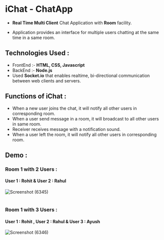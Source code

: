 # iChat - ChatApp 
- **Real Time Multi Client** Chat Application with **Room** facility.
 
- Application provides an interface for multiple users chatting at the same time in a same room.


## Technologies Used : 
- FrontEnd :- **HTML, CSS, Javascript**
- BackEnd :- **Node.js**
- Used **Socket.io** that enables realtime, bi-directional communication between web clients and servers.


## Functions of iChat :
- When a new user joins the chat, it will notify all other users in corresponding room.
- When a user send message in a room, it will broadcast to all other users in same room.
- Receiver receives message with a notification sound.
- When a user left the room, it will notify all other users in corresponding room.

## Demo :
### Room 1 with 2 Users :
#### User 1 : Rohit & User 2 : Rahul
![Screenshot (6345)](https://user-images.githubusercontent.com/80086654/152690449-641e8588-652e-4ceb-b6e0-5045e2567e89.png)
#
### Room 1 with 3 Users :
#### User 1 : Rohit , User 2 : Rahul & User 3 : Ayush
![Screenshot (6346)](https://user-images.githubusercontent.com/80086654/152690480-c92f38ca-e419-4d5d-9462-d5af79c8200d.png)

